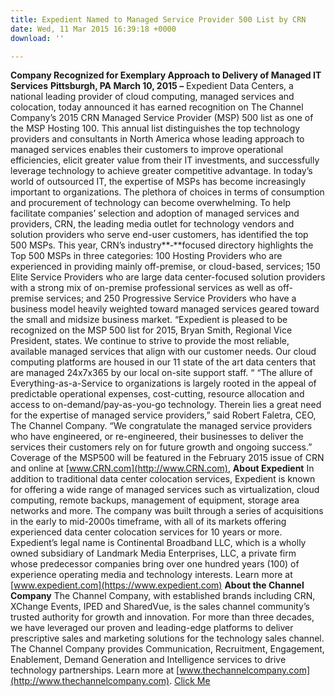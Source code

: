 ```yaml
---
title: Expedient Named to Managed Service Provider 500 List by CRN
date: Wed, 11 Mar 2015 16:39:18 +0000
download: ''

---
```

**Company Recognized for Exemplary Approach to Delivery of Managed IT Services** **Pittsburgh, PA March 10, 2015 –** Expedient Data Centers, a national leading provider of cloud computing, managed services and colocation, today announced it has earned recognition on The Channel Company’s 2015 CRN Managed Service Provider (MSP) 500 list as one of the MSP Hosting 100. This annual list distinguishes the top technology providers and consultants in North America whose leading approach to managed services enables their customers to improve operational efficiencies, elicit greater value from their IT investments, and successfully leverage technology to achieve greater competitive advantage. In today’s world of outsourced IT, the expertise of MSPs has become increasingly important to organizations. The plethora of choices in terms of consumption and procurement of technology can become overwhelming. To help facilitate companies’ selection and adoption of managed services and providers, CRN, the leading media outlet for technology vendors and solution providers who serve end-user customers, has identified the top 500 MSPs. This year, CRN’s industry**‐**focused directory highlights the Top 500 MSPs in three categories: 100 Hosting Providers who are experienced in providing mainly off-premise, or cloud-based, services; 150 Elite Service Providers who are large data center-focused solution providers with a strong mix of on-premise professional services as well as off-premise services; and 250 Progressive Service Providers who have a business model heavily weighted toward managed services geared toward the small and midsize business market. “Expedient is pleased to be recognized on the MSP 500 list for 2015, Bryan Smith, Regional Vice President, states. We continue to strive to provide the most reliable, available managed services that align with our customer needs. Our cloud computing platforms are housed in our 11 state of the art data centers that are managed 24x7x365 by our local on-site support staff. “  “The allure of Everything-as-a-Service to organizations is largely rooted in the appeal of predictable operational expenses, cost-cutting, resource allocation and access to on-demand/pay-as-you-go technology. Therein lies a great need for the expertise of managed service providers,” said Robert Faletra, CEO, The Channel Company. “We congratulate the managed service providers who have engineered, or re-engineered, their businesses to deliver the services their customers rely on for future growth and ongoing success.” Coverage of the MSP500 will be featured in the February 2015 issue of CRN and online at [www.CRN.com](http://www.CRN.com),  **About Expedient** In addition to traditional data center colocation services, Expedient is known for offering a wide range of managed services such as virtualization, cloud computing, remote backups, management of equipment, storage area networks and more. The company was built through a series of acquisitions in the early to mid-2000s timeframe, with all of its markets offering experienced data center colocation services for 10 years or more. Expedient’s legal name is Continental Broadband LLC, which is a wholly owned subsidiary of Landmark Media Enterprises, LLC, a private firm whose predecessor companies bring over one hundred years (100) of experience operating media and technology interests. Learn more at [www.expedient.com](https://www.expedient.com) **About the Channel Company** The Channel Company, with established brands including CRN, XChange Events, IPED and SharedVue, is the sales channel community’s trusted authority for growth and innovation. For more than three decades, we have leveraged our proven and leading-edge platforms to deliver prescriptive sales and marketing solutions for the technology sales channel. The Channel Company provides Communication, Recruitment, Engagement, Enablement, Demand Generation and Intelligence services to drive technology partnerships. Learn more at [www.thechannelcompany.com](http://www.thechannelcompany.com). <a href="www.somelink.com">Click Me</a>
